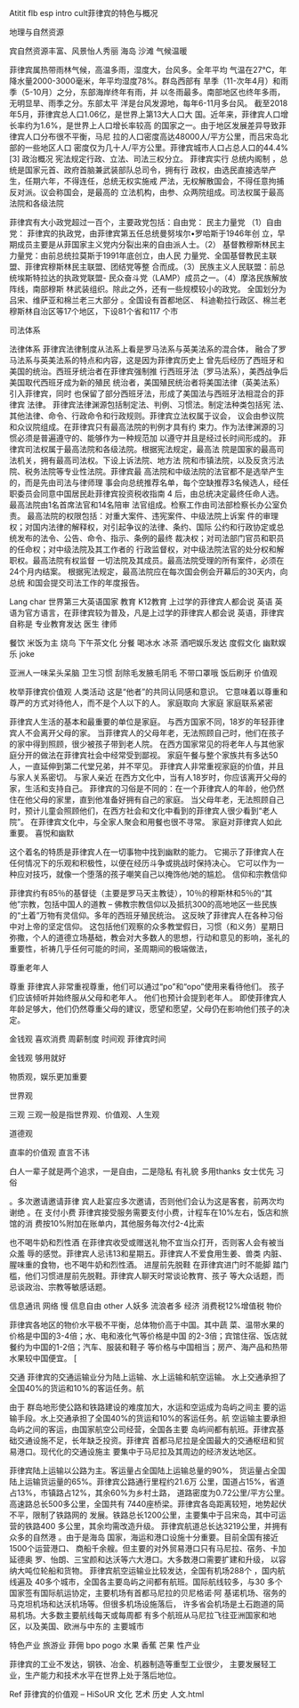 Atitit flb esp  intro cult菲律宾的特色与概况


地理与自然资源

宾自然资源丰富、风景怡人秀丽  海岛 沙滩
气候温暖

菲律宾属热带雨林气候，高温多雨，湿度大，台风多。全年平均 
气温在27℃，年降水量2000-3000毫米，年平均湿度78%。群岛西部有 
旱季（11-次年4月）和雨季（5-10月）之分，东部海岸终年有雨，并 
以冬雨最多。南部地区也终年多雨，无明显旱、雨季之分。东部太平 
洋是台风发源地，每年6-11月多台风。 
截至2018年5月，菲律宾总人口1.06亿，是世界上第13大人口大 
国。近年来，菲律宾人口增长率约为1.6%，是世界上人口增长率较高 
的国家之一。由于地区发展差异导致菲律宾人口分布很不平衡，马尼 
拉的人口密度高达48000人/平方公里，而吕宋岛北部的一些地区人口 
密度仅为几十人/平方公里。菲律宾城市人口占总人口的44.4%[3]
政治概况
宪法规定行政、立法、司法三权分立。
菲律宾实行 总统内阁制
，总统是国家元首、政府首脑兼武装部队总司令，拥有行 
政权，由选民直接选举产生，任期六年，不得连任，总统无权实施戒 
严法，无权解散国会，不得任意拘捕反对派。议会称国会，是最高的 
立法机构，由参、众两院组成。司法权属于最高法院和各级法院


菲律宾有大小政党超过一百个，主要政党包括：自由党： 民主力量党
（1）自由党： 
菲律宾的执政党，由菲律宾第五任总统曼努埃尔•罗哈斯于1946年创 
立，早期成员主要是从菲国家主义党内分裂出来的自由派人士。（2） 
基督教穆斯林民主力量党：由前总统拉莫斯于1991年底创立，由人民 
力量党、全国基督教民主联盟、菲律宾穆斯林民主联盟、团结党等整 
合而成。（3）民族主义人民联盟：前总统埃斯特拉达的执政党联盟- 
民众奋斗党（LAMP）成员之一。（4）摩洛民族解放阵线，南部穆斯 
林武装组织。除此之外，还有一些规模较小的政党。 
全国划分为吕宋、维萨亚和棉兰老三大部分
。全国设有首都地区、 
科迪勒拉行政区、棉兰老穆斯林自治区等17个地区，下设81个省和117 
个市

司法体系

法律体系 
菲律宾法律制度从法系上看是罗马法系与英美法系的混合体， 
融合了罗马法系与英美法系的特点和内容，这是因为菲律宾历史上 
曾先后经历了西班牙和美国的统治。西班牙统治者在菲律宾强制推 
行西班牙法（罗马法系），美西战争后美国取代西班牙成为新的殖民 
统治者，美国殖民统治者将美国法律（英美法系）引入菲律宾，同时 
也保留了部分西班牙法，形成了美国法与西班牙法相混合的菲律宾 
法律。 
菲律宾法律渊源包括制定法、判例、习惯法。制定法种类包括宪 
法、其他法律、命令、行政命令和行政规则。菲律宾立法权属于议会， 
议会由参议院和众议院组成。在菲律宾只有最高法院的判例才具有约 
束力。作为法律渊源的习惯必须是普遍遵守的、能够作为一种规范加 
以遵守并且是经过长时间形成的。 
菲律宾司法权属于最高法院和各级法院。根据宪法规定，最高法 
院是国家的最高司法机关，拥有最高司法权。下设上诉法院、地方法 
院和市镇法院，以及反贪污法院、税务法院等专业性法院。菲律宾最 
高法院和中级法院的法官都不是选举产生的，而是先由司法与律师理 
事会向总统推荐名单，每个空缺推荐3名候选人，经任职委员会同意中国居民赴菲律宾投资税收指南 
4 
后，由总统决定最终任命人选。最高法院由1名首席法官和14名陪审 
法官组成。检察工作由司法部检察长办公室负责。 
最高法院的权限包括：对重大案件、违宪案件、中级法院上诉案 
件的审理权；对国内法律的解释权，对引起争议的法律、条约、国际 
公约和行政协定或总统发布的法令、公告、命令、指示、条例的最终 
裁决权；对司法部门官员和职员的任命权；对中级法院及其工作者的 
行政监督权，对中级法院法官的处分权和解职权。最高法院有权监督 
一切法院及其成员。最高法院受理的所有案件，必须在24个月内结案。 
根据宪法规定，最高法院应在每次国会例会开幕后的30天内，向总统 
和国会提交司法工作的年度报告。 

Lang char
世界第三大英语国家
教育
K12教育
上过学的菲律宾人都会说 英语
英语为官方语言，在菲律宾较为普及，凡是上过学的菲律宾人都会说 
英语，菲律宾自称是
专业教育发达 医生 律师 

餐饮
米饭为主  烧鸟
下午茶文化 分餐  喝冰水
冰茶
酒吧娱乐发达
度假文化
幽默娱乐 joke

亚洲人一味呆头呆脑
卫生习惯
刮除毛发腋毛阴毛  不带口罩哦  饭后刷牙
价值观

枚举菲律宾价值观
人类活动
这是“他者”的共同认同感和意识。 它意味着以尊重和尊严的方式对待他人，而不是个人以下的人。
家庭取向  大家庭 家庭联系紧密

菲律宾人生活的基本和最重要的单位是家庭。 与西方国家不同，18岁的年轻菲律宾人不会离开父母的家。 当菲律宾人的父母年老，无法照顾自己时，他们在孩子的家中得到照顾，很少被孩子带到老人院。 在西方国家常见的将老年人与其他家庭分开的做法在菲律宾社会中经常受到鄙视。 家庭午餐与整个家族共有多达50人，一直延伸到第二代堂兄弟，并不罕见。 菲律宾人非常重视家庭的价值，并且与家人关系密切。
与家人亲近
在西方文化中，当有人18岁时，你应该离开父母的家，生活和支持自己。 菲律宾的习俗是不同的：在一个菲律宾人的年龄，他仍然住在他父母的家里，直到他准备好拥有自己的家庭。 当父母年老，无法照顾自己时，预计儿童会照顾他们，在西方社会和文化中看到的菲律宾人很少看到“老人院”。 在菲律宾文化中，与全家人聚会和用餐也很不寻常。 家庭对菲律宾人如此重要。
喜悦和幽默

这个着名的特质是菲律宾人在一切事物中找到幽默的能力。 它揭示了菲律宾人在任何情况下的乐观和积极性，以便在经历斗争或挑战时保持决心。 它可以作为一种应对技巧，就像一个堕落的孩子嘲笑自己以掩饰他/她的尴尬。
信仰和宗教信仰

菲律宾约有85％的基督徒（主要是罗马天主教徒），10％的穆斯林和5％的“其他”宗教，包括中国人的道教 – 佛教宗教信仰以及抵抗300的高地地区一些民族的“土着”万物有灵信仰。多年的西班牙殖民统治。 这反映了菲律宾人在各种习俗中对上帝的坚定信仰。 这包括他们观察的众多教堂假日，习惯（和义务）星期日弥撒，个人的道德立场基础，教会对大多数人的思想，行动和意见的影响，圣礼的重要性，祈祷几乎任何可能的时间，圣周期间的极端做法，


尊重老年人

尊重
菲律宾人非常重视尊重，他们可以通过“po”和“opo”使用来看待他们。 孩子们应该倾听并始终服从父母和老年人。 他们也预计会提到老年人。 即使菲律宾人年龄足够大，他们仍然尊重父母的建议，愿望和愿望，父母仍在影响他们孩子的决定。

金钱观 喜欢消费 周薪制度
时间观 菲律宾时间

金钱观  够用就好

物质观，娱乐更加重要

世界观 

三观 三观一般是指世界观、价值观、人生观

道德观 

直率的价值观  直言不讳

白人一辈子就是两个追求，一是自由，二是隐私
有礼貌
多用thanks
女士优先
习俗

。多次邀请邀请菲律 
宾人赴宴应多次邀请，否则他们会认为这是客套，前两次均谢绝
。在 支付小费
菲律宾接受服务需要支付小费，计程车在10%左右，饭店和旅馆的消 
费按10%附加在账单内，其他服务每次付2-4比索

也不喝牛奶和烈性酒
在菲律宾收受或赠送礼物不宜当众打开，否则客人会有被当众羞 
辱的感觉。菲律宾人忌讳13和星期五。菲律宾人不爱食用生姜、兽类 
内脏、腥味重的食物，也不喝牛奶和烈性酒。
进屋前先脱鞋
在菲律宾进门时不能脚 
踏门槛，他们习惯进屋前先脱鞋。菲律宾人聊天时常谈论教育、孩子 
等大众话题，而忌谈政治、宗教等敏感话题。


信息通讯 
网络 慢
信息自由
other
人妖多  流浪者多
经济
消费税12%增值税
物价

菲律宾各地区的物价水平极不平衡，总体物价高于中国。其中蔬 
菜、温带水果的价格是中国的3-4倍；水、电和液化气等价格是中国 
的2-3倍；宾馆住宿、饭店就餐约为中国的1-2倍；汽车、服装和鞋子 
等价格与中国相当；房产、海产品和热带水果较中国便宜。 [


交通
菲律宾的交通运输业分为陆上运输、水上运输和航空运输。
水上交通承担了全国40%的货运和10%的客运任务。航 

由于 
群岛地形使公路和铁路建设的难度加大，水运和空运成为岛屿之间主 
要的运输手段。水上交通承担了全国40%的货运和10%的客运任务。航 
空运输主要承担岛屿之间的客运，由国家航空公司经营，全国各主要 
岛屿间都有航班。菲律宾基础交通设施不足，长年缺乏投资。菲律宾 
首都马尼拉是全国最大的交通枢纽和贸易港口。现代化的交通设施主 
要集中于马尼拉及其周边的经济发达地区。 

菲律宾陆上运输以公路为主。客运量占全国陆上运输总量的90%， 
货运量占全国陆上运输货运量的65%。菲律宾公路通行里程约21.6万 
公里，国道占15%，省道占13%，市镇路占12%，其余60%为乡村土路， 
道路密度为0.72公里/平方公里。高速路总长500多公里，全国共有 
7440座桥梁。菲律宾各岛距离较短，地势起伏不平，限制了铁路网的 
发展。铁路总长1200公里，主要集中于吕宋岛，其中可运营的铁路400 
多公里，其余均需改造升级。 
菲律宾航道总长达3219公里，并拥有众多的自然港
。由于是海岛 
国家，海运和港口设施十分重要。目前全国有接近1500个运营港口、 
商船千余艘。但主要的对外贸易港口只有马尼拉、宿务、卡加延德奥 
罗、怡朗、三宝颜和达沃等六大港口。大多数港口需要扩建和升级， 
以容纳大吨位轮船和货物。 
菲律宾航空运输业比较发达，全国有机场288个
，国内航线遍及 
40多个城市，全国各主要岛屿之间都有航班。国际航线较多，与30 
多个国家签有国际航运协定，主要机场有首都马尼拉的贝尼格诺·阿 
基诺机场、宿务的马克坦机场和达沃机场等。但很多机场设施落后， 
许多省会机场是土石跑道的简易机场。大多数主要航线每天或每周都 
有多个航班从马尼拉飞往亚洲国家和地区，以及美国、欧洲与中东的 
主要城市

特色产业
旅游业
菲佣  bpo pogo
水果 香蕉 芒果
性产业

菲律宾的工业不发达，钢铁、冶金、机器制造等重型工业很少， 
主要发展轻工业，生产能力和技术水平在世界上处于落后地位。

Ref
菲律宾的价值观 – HiSoUR 文化 艺术 历史 人文.html
